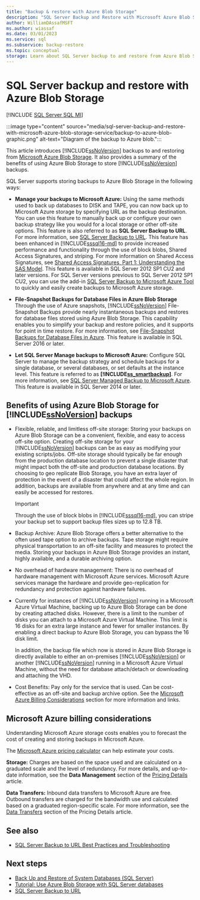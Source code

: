 ```yaml
---
title: "Backup & restore with Azure Blob Storage"
description: "SQL Server Backup and Restore with Microsoft Azure Blob Storage"
author: WilliamDAssafMSFT
ms.author: wiassaf
ms.date: 03/01/2023
ms.service: sql
ms.subservice: backup-restore
ms.topic: conceptual
storage: Learn about SQL Server backup to and restore from Azure Blob Storage, including the benefits of using Azure Blob Storage to store SQL Server backups.
---
```

# SQL Server backup and restore with Azure Blob Storage

[!INCLUDE [SQL Server SQL MI](../../includes/applies-to-version/sql-asdbmi.md)]

  :::image type="content" source="media/sql-server-backup-and-restore-with-microsoft-azure-blob-storage-service/backup-to-azure-blob-graphic.png" alt-text="Diagram of the backup to Azure blob.":::

 This article introduces [!INCLUDE[ssNoVersion](../../includes/ssnoversion-md.md)] backups to and restoring from [Microsoft Azure Blob Storage](/azure/storage/blobs/storage-blobs-introduction). It also provides a summary of the benefits of using Azure Blob Storage to store [!INCLUDE[ssNoVersion](../../includes/ssnoversion-md.md)] backups.  

 SQL Server supports storing backups to Azure Blob Storage in the following ways:  

-   **Manage your backups to Microsoft Azure:** Using the same methods used to back up databases to DISK and TAPE, you can now back up to Microsoft Azure storage by specifying URL as the backup destination. You can use this feature to manually back up or configure your own backup strategy like you would for a local storage or other off-site options. This feature is also referred to as **SQL Server Backup to URL**. For more information, see [SQL Server Backup to URL](../../relational-databases/backup-restore/sql-server-backup-to-url.md). This feature has been enhanced in [!INCLUDE[sssql16-md](../../includes/sssql16-md.md)] to provide increased performance and functionality through the use of block blobs, Shared Access Signatures, and striping. For more information on Shared Access Signatures, see [Shared Access Signatures, Part 1: Understanding the SAS Model](/azure/storage/common/storage-sas-overview). This feature is available in SQL Server 2012 SP1 CU2 and later versions. For SQL Server versions previous to SQL Server 2012 SP1 CU2, you can use the add-in [SQL Server Backup to Microsoft Azure Tool](https://go.microsoft.com/fwlink/?LinkID=324399) to quickly and easily create backups to Microsoft Azure storage.

-   **File-Snapshot Backups for Database Files in Azure Blob Storage** Through the use of Azure snapshots, [!INCLUDE[ssNoVersion](../../includes/ssnoversion-md.md)] File-Snapshot Backups provide nearly instantaneous backups and restores for database files stored using Azure Blob Storage. This capability enables you to simplify your backup and restore policies, and it supports for point in time restore. For more information, see [File-Snapshot Backups for Database Files in Azure](../../relational-databases/backup-restore/file-snapshot-backups-for-database-files-in-azure.md). This feature is available in SQL Server 2016 or later.  

-   **Let SQL Server Manage backups to Microsoft Azure:** Configure SQL Server to manage the backup strategy and schedule backups for a single database, or several databases, or set defaults at the instance level. This feature is referred to as **[!INCLUDE[ss_smartbackup](../../includes/ss-smartbackup-md.md)]**. For more information, see [SQL Server Managed Backup to Microsoft Azure](../../relational-databases/backup-restore/sql-server-managed-backup-to-microsoft-azure.md). This feature is available in SQL Server 2014 or later.  

## Benefits of using Azure Blob Storage for [!INCLUDE[ssNoVersion](../../includes/ssnoversion-md.md)] backups

-   Flexible, reliable, and limitless off-site storage: Storing your backups on Azure Blob Storage can be a convenient, flexible, and easy to access off-site option. Creating off-site storage for your [!INCLUDE[ssNoVersion](../../includes/ssnoversion-md.md)] backups can be as easy as modifying your existing scripts/jobs. Off-site storage should typically be far enough from the production database location to prevent a single disaster that might impact both the off-site and production database locations. By choosing to geo replicate Blob Storage, you have an extra layer of protection in the event of a disaster that could affect the whole region. In addition, backups are available from anywhere and at any time and can easily be accessed for restores.  

    > [!IMPORTANT]  
    >  Through the use of block blobs in [!INCLUDE[sssql16-md](../../includes/sssql16-md.md)], you can stripe your backup set to support backup files sizes up to 12.8 TB.  

-   Backup Archive: Azure Blob Storage offers a better alternative to the often used tape option to archive backups. Tape storage might require physical transportation to an off-site facility and measures to protect the media. Storing your backups in Azure Blob Storage provides an instant, highly available, and a durable archiving option.  

-   No overhead of hardware management: There is no overhead of hardware management with Microsoft Azure services. Microsoft Azure services manage the hardware and provide geo-replication for redundancy and protection against hardware failures.  

-   Currently for instances of [!INCLUDE[ssNoVersion](../../includes/ssnoversion-md.md)] running in a Microsoft Azure Virtual Machine, backing up to Azure Blob Storage can be done by creating attached disks. However, there is a limit to the number of disks you can attach to a Microsoft Azure Virtual Machine. This limit is 16 disks for an extra large instance and fewer for smaller instances. By enabling a direct backup to Azure Blob Storage, you can bypass the 16 disk limit.  

     In addition, the backup file which now is stored in Azure Blob Storage is directly available to either an on-premises [!INCLUDE[ssNoVersion](../../includes/ssnoversion-md.md)] or another [!INCLUDE[ssNoVersion](../../includes/ssnoversion-md.md)] running in a Microsoft Azure Virtual Machine, without the need for database attach/detach or downloading and attaching the VHD.  

-   Cost Benefits: Pay only for the service that is used. Can be cost-effective as an off-site and backup archive option. See the [Microsoft Azure Billing Considerations](#Billing) section for more information and links.  

## <a id="Billing"></a> Microsoft Azure billing considerations

 Understanding Microsoft Azure storage costs enables you to forecast the cost of creating and storing backups in Microsoft Azure.  

 The [Microsoft Azure pricing calculator](https://go.microsoft.com/fwlink/?LinkId=277060) can help estimate your costs.  

 **Storage:** Charges are based on the space used and are calculated on a graduated scale and the level of redundancy. For more details, and up-to-date information, see the **Data Management** section of the [Pricing Details](https://go.microsoft.com/fwlink/?LinkId=277059) article.  

 **Data Transfers:** Inbound data transfers to Microsoft Azure are free. Outbound transfers are charged for the bandwidth use and calculated based on a graduated region-specific scale. For more information, see the [Data Transfers](https://go.microsoft.com/fwlink/?LinkId=277061) section of the Pricing Details article.  

## See also

- [SQL Server Backup to URL Best Practices and Troubleshooting](../../relational-databases/backup-restore/sql-server-backup-to-url-best-practices-and-troubleshooting.md)

## Next steps

- [Back Up and Restore of System Databases (SQL Server)](../../relational-databases/backup-restore/back-up-and-restore-of-system-databases-sql-server.md)
- [Tutorial: Use Azure Blob Storage with SQL Server databases](../tutorial-use-azure-blob-storage-service-with-sql-server-2016.md)
- [SQL Server Backup to URL](../../relational-databases/backup-restore/sql-server-backup-to-url.md)
